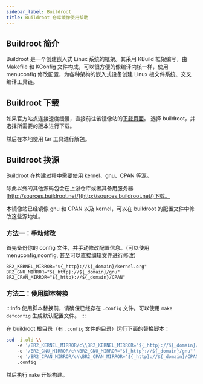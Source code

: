 ```yaml
---
sidebar_label: Buildroot
title: Buildroot 仓库镜像使用帮助
---
```


## Buildroot 简介

Buildroot 是一个创建嵌入式 Linux 系统的框架。其采用 KBuild 框架编写，由 Makefile 和 KConfig 文件构成，可以很方便的像编译内核一样，使用 menuconfig 修改配置，为各种架构的嵌入式设备创建 Linux 根文件系统、交叉编译工具链。

## Buildroot 下载

如果官方站点连接速度缓慢，直接前往该镜像站的[下载页面](/release?release=Buildroot)。
选择 buildroot，并选择所需要的版本进行下载。

然后在本地使用 tar 工具进行解包。

## Buildroot 换源

Buildroot 在构建过程中需要使用 kernel、gnu、CPAN 等源。

除此以外的其他源码包会在上游仓库或者其备用服务器 [http://sources.buildroot.net/](http://sources.buildroot.net/)下载。

本镜像站已经镜像 gnu 和 CPAN 以及 kernel，可以在 buildroot 的配置文件中修改这些源地址。

### 方法一：手动修改

首先备份你的 config 文件，并手动修改配置信息。（可以使用 menuconfig,nconfig, 甚至可以直接编辑文件进行修改）

```raw varcode
BR2_KERNEL_MIRROR="${_http}://${_domain}/kernel.org"
BR2_GNU_MIRROR="${_http}://${_domain}/gnu"
BR2_CPAN_MIRROR="${_http}://${_domain}/CPAN"
```

### 方法二：使用脚本替换

:::info
使用脚本替换前，请确保已经存在 `.config` 文件。可以使用 `make defconfig` 生成默认配置文件。
:::

在 buildroot 根目录（有 `.config` 文件的目录）运行下面的替换脚本：

```bash varcode
sed -i.old \\
    -e '/BR2_KERNEL_MIRROR/c\\BR2_KERNEL_MIRROR="${_http}://${_domain}/kernel.org"' \\
    -e '/BR2_GNU_MIRROR/c\\BR2_GNU_MIRROR="${_http}://${_domain}/gnu"' \\
    -e '/BR2_CPAN_MIRROR/c\\BR2_CPAN_MIRROR="${_http}://${_domain}/CPAN"' \\
    .config

```

然后执行 `make` 开始构建。

